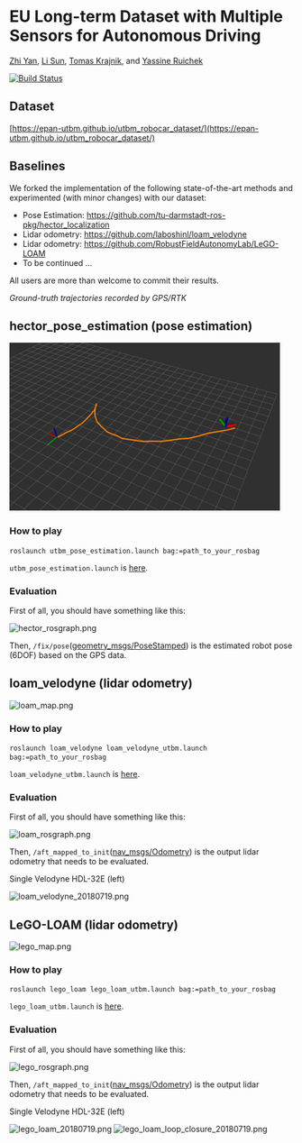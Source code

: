 # EU Long-term Dataset with Multiple Sensors for Autonomous Driving 

[Zhi Yan](https://yzrobot.github.io/), [Li Sun](https://sites.google.com/site/lisunspersonalsite/), [Tomas Krajnik](http://labe.felk.cvut.cz/~tkrajnik/), and [Yassine Ruichek](https://www.researchgate.net/profile/Yassine_Ruichek)

[![Build Status](https://travis-ci.org/epan-utbm/utbm_robocar_dataset.svg?branch=baselines)](https://travis-ci.org/epan-utbm/utbm_robocar_dataset)

## Dataset

[https://epan-utbm.github.io/utbm_robocar_dataset/](https://epan-utbm.github.io/utbm_robocar_dataset/)

## Baselines

We forked the implementation of the following state-of-the-art methods and experimented (with minor changes) with our dataset:

* Pose Estimation: https://github.com/tu-darmstadt-ros-pkg/hector_localization
* Lidar odometry: https://github.com/laboshinl/loam_velodyne
* Lidar odometry: https://github.com/RobustFieldAutonomyLab/LeGO-LOAM
* To be continued ...

All users are more than welcome to commit their results.

*Ground-truth trajectories recorded by GPS/RTK*

## hector_pose_estimation (pose estimation)

![hector_pose.png](images/hector_pose.png)

### How to play

```shell
roslaunch utbm_pose_estimation.launch bag:=path_to_your_rosbag
```

```utbm_pose_estimation.launch``` is [here](baselines/utbm_pose_estimation/launch/utbm_pose_estimation.launch).

### Evaluation

First of all, you should have something like this:

![hector_rosgraph.png](images/hector_rosgraph.png)


Then, ```/fix/pose```([geometry_msgs/PoseStamped](http://docs.ros.org/api/geometry_msgs/html/msg/PoseStamped.html)) is the estimated robot pose (6DOF) based on the GPS data.

## loam_velodyne (lidar odometry)

![loam_map.png](images/loam_map.png)

### How to play

```shell
roslaunch loam_velodyne loam_velodyne_utbm.launch bag:=path_to_your_rosbag
```

```loam_velodyne_utbm.launch``` is [here](baselines/loam_velodyne/launch/loam_velodyne_utbm.launch).

### Evaluation

First of all, you should have something like this:

![loam_rosgraph.png](images/loam_rosgraph.png)

Then, ```/aft_mapped_to_init```([nav_msgs/Odometry](http://docs.ros.org/melodic/api/nav_msgs/html/msg/Odometry.html)) is the output lidar odometry that needs to be evaluated.

Single Velodyne HDL-32E (left)

![loam_velodyne_20180719.png](baselines/results/loam_velodyne/loam_velodyne_20180719.png)

## LeGO-LOAM (lidar odometry)

![lego_map.png](images/lego_map.png)

### How to play

```shell
roslaunch lego_loam lego_loam_utbm.launch bag:=path_to_your_rosbag
```

```lego_loam_utbm.launch``` is [here](baselines/LeGO-LOAM/LeGO-LOAM/launch/lego_loam_utbm.launch).

### Evaluation

First of all, you should have something like this:

![lego_rosgraph.png](images/lego_rosgraph.png)

Then, ```/aft_mapped_to_init```([nav_msgs/Odometry](http://docs.ros.org/melodic/api/nav_msgs/html/msg/Odometry.html)) is the output lidar odometry that needs to be evaluated.

Single Velodyne HDL-32E (left)

![lego_loam_20180719.png](baselines/results/lego_loam/lego_loam_20180719.png)
![lego_loam_loop_closure_20180719.png](baselines/results/lego_loam/lego_loam_loop_closure_20180719.png)



